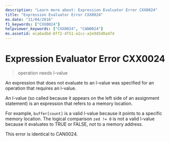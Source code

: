 ```yaml
---
description: "Learn more about: Expression Evaluator Error CXX0024"
title: "Expression Evaluator Error CXX0024"
ms.date: "11/04/2016"
f1_keywords: ["CXX0024"]
helpviewer_keywords: ["CXX0024", "CAN0024"]
ms.assetid: eca6adbd-8ff2-4f51-a1cc-a2e9d5d0a47d
---
```

# Expression Evaluator Error CXX0024

> operation needs l-value

An expression that does not evaluate to an l-value was specified for an operation that requires an l-value.

An l-value (so called because it appears on the left side of an assignment statement) is an expression that refers to a memory location.

For example, `buffer[count]` is a valid l-value because it points to a specific memory location. The logical comparison `zed != 0` is not a valid l-value because it evaluates to TRUE or FALSE, not to a memory address.

This error is identical to CAN0024.
